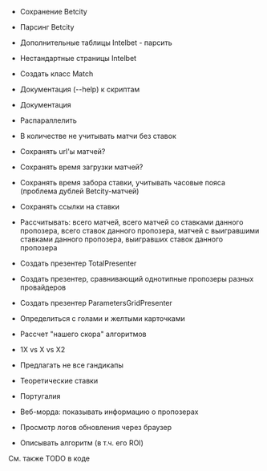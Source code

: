 * Сохранение Betcity
* Парсинг Betcity
* Дополнительные таблицы Intelbet - парсить
* Нестандартные страницы Intelbet

* Создать класс Match
* Документация (--help) к скриптам
* Документация
* Распараллелить

* В количестве не учитывать матчи без ставок
* Сохранять url'ы матчей?
* Сохранять время загрузки матчей?
* Сохранять время забора ставки, учитывать часовые пояса (проблема дублей Betcity-матчей)
* Сохранять ссылки на ставки
* Рассчитывать: всего матчей, всего матчей со ставками данного пропозера, всего ставок данного пропозера, матчей с выигравшими ставками данного пропозера, выигравших ставок данного пропозера
* Создать презентер TotalPresenter
* Создать презентер, сравнивающий однотипные пропозеры разных провайдеров
* Создать презентер ParametersGridPresenter


* Определиться с голами и желтыми карточками
* Рассчет "нашего скора" алгоритмов
* 1X vs X vs X2
* Предлагать не все гандикапы
* Теоретические ставки
* Португалия
* Веб-морда: показывать информацию о пропозерах
* Просмотр логов обновления через браузер
* Описывать алгоритм (в т.ч. его ROI)


См. также TODO в коде
